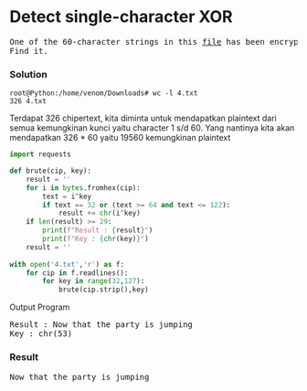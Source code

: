 <h1><b>Detect single-character XOR</h1></b>
<pre>
One of the 60-character strings in this <a href='https://cryptopals.com/static/challenge-data/4.txt'>file</a> has been encrypted by single-character XOR.
Find it.
</pre>
</b><h3>Solution</h3></b>

```console
root@Python:/home/venom/Downloads# wc -l 4.txt 
326 4.txt
```
<p>Terdapat 326 chipertext, kita diminta untuk mendapatkan plaintext dari semua kemungkinan kunci yaitu character 1 s/d 60. 
Yang nantinya kita akan mendapatkan 326 * 60 yaitu 19560 kemungkinan plaintext</p>

```python
import requests

def brute(cip, key):
    result = ''
    for i in bytes.fromhex(cip):
        text = i^key
        if text == 32 or (text >= 64 and text <= 122):
            result += chr(i^key)
    if len(result) >= 29:
        print(f"Result : {result}")
        print(f"Key : {chr(key)}")
    result = ''
            
with open('4.txt','r') as f: 
    for cip in f.readlines():
        for key in range(32,127):
            brute(cip.strip(),key)
```
<p>Output Program</p>
<pre>
Result : Now that the party is jumping
Key : chr(53)
</pre>
</b><h3>Result</h3></b>
<pre>
Now that the party is jumping
</pre>
